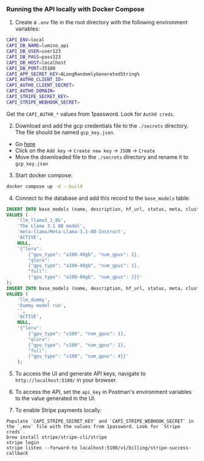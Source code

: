 ### Running the API locally with Docker Compose

1. Create a `.env` file in the root directory with the following environment variables:
```bash
CAPI_ENV=local
CAPI_DB_NAME=lumino_api
CAPI_DB_USER=user123
CAPI_DB_PASS=pass123
CAPI_DB_HOST=localhost
CAPI_DB_PORT=35100
CAPI_APP_SECRET_KEY=ALongRandomlyGeneratedString%
CAPI_AUTH0_CLIENT_ID=
CAPI_AUTH0_CLIENT_SECRET=
CAPI_AUTH0_DOMAIN=
CAPI_STRIPE_SECRET_KEY=
CAPI_STRIPE_WEBHOOK_SECRET=
```
Get the `CAPI_AUTH0_*` values from 1password. Look for `Auth0 creds`.

2. Download and add the gcp credentials file to the `./secrets` directory. The file should be named `gcp_key.json`.
- Go [here](https://console.cloud.google.com/iam-admin/serviceaccounts/details/111353529676962196957/keys?project=neat-airport-407301)
- Click on the `Add key` -> `Create new key` -> `JSON` -> `Create`
- Move the downloaded file to the `./secrets` directory and rename it to `gcp_key.json`

3. Start docker compose:
```bash
docker compose up -d --build
```

4. Connect to the database and add this record to the `base_models` table:
```sql
INSERT INTO base_models (name, description, hf_url, status, meta, cluster_config)
VALUES (
    'llm_llama3_1_8b',
    'The Llama 3.1 8B model',
    'meta-llama/Meta-Llama-3.1-8B-Instruct',
    'ACTIVE',
    NULL,
    '{"lora":
        {"gpu_type": "a100-40gb", "num_gpus": 1},
        "qlora":
        {"gpu_type": "a100-40gb", "num_gpus": 1},
        "full":
        {"gpu_type": "a100-80gb", "num_gpus": 2}}'
);
INSERT INTO base_models (name, description, hf_url, status, meta, cluster_config)
VALUES (
    'llm_dummy',
    'Dummy model run',
    '',
    'ACTIVE',
    NULL,
    '{"lora":
        {"gpu_type": "v100", "num_gpus": 1},
        "qlora":
        {"gpu_type": "v100", "num_gpus": 1},
        "full":
        {"gpu_type": "v100", "num_gpus": 4}}'
    );
```

5. To access the UI and generate API keys, navigate to `http://localhost:5100/` in your browser.

6. To access the API, set the `api_key` in Postman's environment variables to the value generated in the UI.

7. To enable Stripe payments locally:
```
Populate `CAPI_STRIPE_SECRET_KEY` and `CAPI_STRIPE_WEBHOOK_SECRET` in the `.env` file with the values from 1password. Look for `Stripe creds`.
brew install stripe/stripe-cli/stripe
stripe login
stripe listen --forward-to localhost:5100/v1/billing/stripe-success-callback
```
